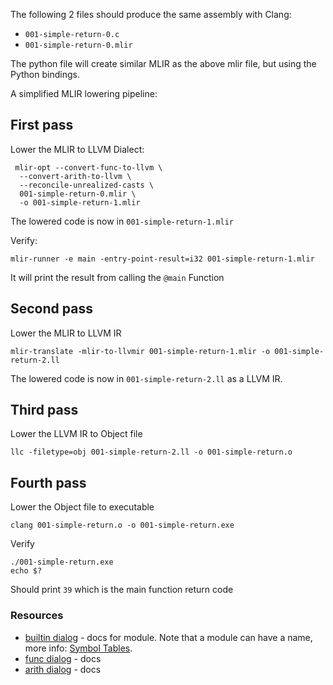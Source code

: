 The following 2 files should produce the same assembly with Clang:

* `001-simple-return-0.c`
* `001-simple-return-0.mlir`

The python file will create similar MLIR as the above mlir file, but using the Python bindings.

A simplified MLIR lowering pipeline:

## First pass
Lower the MLIR to LLVM Dialect:

```shell
 mlir-opt --convert-func-to-llvm \
  --convert-arith-to-llvm \
  --reconcile-unrealized-casts \
  001-simple-return-0.mlir \
  -o 001-simple-return-1.mlir
```

The lowered code is now in `001-simple-return-1.mlir`

Verify:

```shell
mlir-runner -e main -entry-point-result=i32 001-simple-return-1.mlir
```
It will print the result from calling the `@main` Function

## Second pass
Lower the MLIR to LLVM IR

```shell
mlir-translate -mlir-to-llvmir 001-simple-return-1.mlir -o 001-simple-return-2.ll
```
The lowered code is now in `001-simple-return-2.ll` as a LLVM IR.

## Third pass
Lower the LLVM IR to Object file

```shell
llc -filetype=obj 001-simple-return-2.ll -o 001-simple-return.o
```
## Fourth pass
Lower the Object file to executable

```shell
clang 001-simple-return.o -o 001-simple-return.exe
```
Verify
```shell
./001-simple-return.exe
echo $?
```
Should print `39` which is the main function return code

### Resources

* [builtin dialog](https://mlir.llvm.org/docs/Dialects/Builtin/#builtinmodule-moduleop) - docs for module. Note that a module can have a name, more info: [Symbol Tables](https://mlir.llvm.org/docs/SymbolsAndSymbolTables/).
* [func dialog](https://mlir.llvm.org/docs/Dialects/Func/) - docs
* [arith dialog](https://mlir.llvm.org/docs/Dialects/ArithOps/) - docs